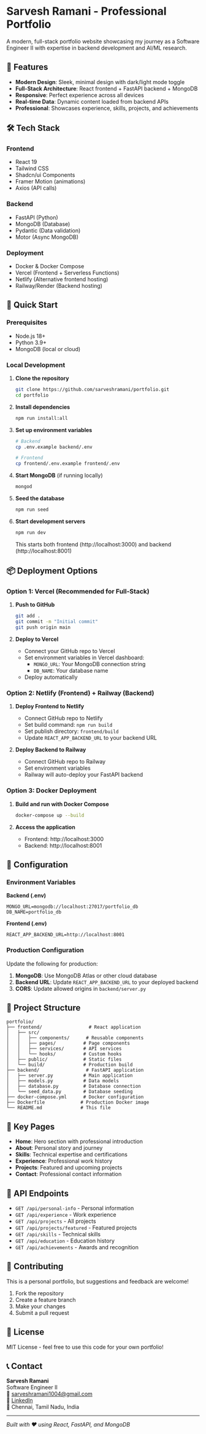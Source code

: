 # Sarvesh Ramani - Professional Portfolio

A modern, full-stack portfolio website showcasing my journey as a Software Engineer II with expertise in backend development and AI/ML research.

## 🚀 Features

- **Modern Design**: Sleek, minimal design with dark/light mode toggle
- **Full-Stack Architecture**: React frontend + FastAPI backend + MongoDB
- **Responsive**: Perfect experience across all devices
- **Real-time Data**: Dynamic content loaded from backend APIs
- **Professional**: Showcases experience, skills, projects, and achievements

## 🛠 Tech Stack

### Frontend
- React 19
- Tailwind CSS
- Shadcn/ui Components
- Framer Motion (animations)
- Axios (API calls)

### Backend
- FastAPI (Python)
- MongoDB (Database)
- Pydantic (Data validation)
- Motor (Async MongoDB)

### Deployment
- Docker & Docker Compose
- Vercel (Frontend + Serverless Functions)
- Netlify (Alternative frontend hosting)
- Railway/Render (Backend hosting)

## 🚀 Quick Start

### Prerequisites
- Node.js 18+
- Python 3.9+
- MongoDB (local or cloud)

### Local Development

1. **Clone the repository**
   ```bash
   git clone https://github.com/sarveshramani/portfolio.git
   cd portfolio
   ```

2. **Install dependencies**
   ```bash
   npm run install:all
   ```

3. **Set up environment variables**
   ```bash
   # Backend
   cp .env.example backend/.env
   
   # Frontend
   cp frontend/.env.example frontend/.env
   ```

4. **Start MongoDB** (if running locally)
   ```bash
   mongod
   ```

5. **Seed the database**
   ```bash
   npm run seed
   ```

6. **Start development servers**
   ```bash
   npm run dev
   ```

   This starts both frontend (http://localhost:3000) and backend (http://localhost:8001)

## 📦 Deployment Options

### Option 1: Vercel (Recommended for Full-Stack)

1. **Push to GitHub**
   ```bash
   git add .
   git commit -m "Initial commit"
   git push origin main
   ```

2. **Deploy to Vercel**
   - Connect your GitHub repo to Vercel
   - Set environment variables in Vercel dashboard:
     - `MONGO_URL`: Your MongoDB connection string
     - `DB_NAME`: Your database name
   - Deploy automatically

### Option 2: Netlify (Frontend) + Railway (Backend)

1. **Deploy Frontend to Netlify**
   - Connect GitHub repo to Netlify
   - Set build command: `npm run build`
   - Set publish directory: `frontend/build`
   - Update `REACT_APP_BACKEND_URL` to your backend URL

2. **Deploy Backend to Railway**
   - Connect GitHub repo to Railway
   - Set environment variables
   - Railway will auto-deploy your FastAPI backend

### Option 3: Docker Deployment

1. **Build and run with Docker Compose**
   ```bash
   docker-compose up --build
   ```

2. **Access the application**
   - Frontend: http://localhost:3000
   - Backend: http://localhost:8001

## 🔧 Configuration

### Environment Variables

**Backend (.env)**
```env
MONGO_URL=mongodb://localhost:27017/portfolio_db
DB_NAME=portfolio_db
```

**Frontend (.env)**
```env
REACT_APP_BACKEND_URL=http://localhost:8001
```

### Production Configuration

Update the following for production:

1. **MongoDB**: Use MongoDB Atlas or other cloud database
2. **Backend URL**: Update `REACT_APP_BACKEND_URL` to your deployed backend
3. **CORS**: Update allowed origins in `backend/server.py`

## 📁 Project Structure

```
portfolio/
├── frontend/                 # React application
│   ├── src/
│   │   ├── components/      # Reusable components
│   │   ├── pages/          # Page components
│   │   ├── services/       # API services
│   │   └── hooks/          # Custom hooks
│   ├── public/             # Static files
│   └── build/              # Production build
├── backend/                 # FastAPI application
│   ├── server.py           # Main application
│   ├── models.py           # Data models
│   ├── database.py         # Database connection
│   └── seed_data.py        # Database seeding
├── docker-compose.yml      # Docker configuration
├── Dockerfile             # Production Docker image
└── README.md              # This file
```

## 🎯 Key Pages

- **Home**: Hero section with professional introduction
- **About**: Personal story and journey
- **Skills**: Technical expertise and certifications
- **Experience**: Professional work history
- **Projects**: Featured and upcoming projects
- **Contact**: Professional contact information

## 🔄 API Endpoints

- `GET /api/personal-info` - Personal information
- `GET /api/experience` - Work experience
- `GET /api/projects` - All projects
- `GET /api/projects/featured` - Featured projects
- `GET /api/skills` - Technical skills
- `GET /api/education` - Education history
- `GET /api/achievements` - Awards and recognition

## 🤝 Contributing

This is a personal portfolio, but suggestions and feedback are welcome!

1. Fork the repository
2. Create a feature branch
3. Make your changes
4. Submit a pull request

## 📄 License

MIT License - feel free to use this code for your own portfolio!

## 📞 Contact

**Sarvesh Ramani**  
Software Engineer II  
📧 sarveshramani1004@gmail.com  
🔗 [LinkedIn](https://www.linkedin.com/in/sarvesh-ramani)  
📍 Chennai, Tamil Nadu, India

---

*Built with ❤️ using React, FastAPI, and MongoDB*